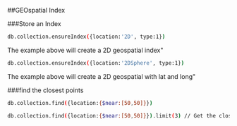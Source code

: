
##GEOspatial Index


###Store an Index
```sh
db.collection.ensureIndex({location:'2D', type:1})
```
The example above will create a 2D geospatial index"

```sh
db.collection.ensureIndex({location:'2DSphere', type:1})
```
The example above will create a 2D geospatial with lat and long"

###find the closest points
```sh
db.collection.find({location:{$near:[50,50]}})

db.collection.find({location:{$near:[50,50]}}).limit(3) // Get the closest 3
```
